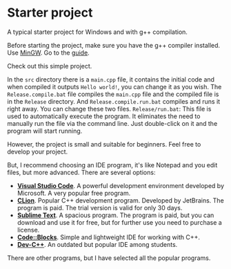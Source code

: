 # Starter project

A typical starter project for Windows and with g++ compilation.

Before starting the project, make sure you have the g++ compiler installed. Use [MinGW](https://sourceforge.net/projects/mingw/). Go to the [guide](https://www.geeksforgeeks.org/installing-mingw-tools-for-c-c-and-changing-environment-variable/).

Check out this simple project.

In the `src` directory there is a `main.cpp` file, it contains the initial code and when compiled it outputs `Hello world!`, you can change it as you wish. The `Release.compile.bat` file compiles the `main.cpp` file and the compiled file is in the `Release` directory. And `Release.compile.run.bat` compiles and runs it right away. You can change these two files.
`Release/run.bat`: This file is used to automatically execute the program. It eliminates the need to manually run the file via the command line. Just double-click on it and the program will start running.

However, the project is small and suitable for beginners. Feel free to develop your project.

But, I recommend choosing an IDE program, it's like Notepad and you edit files, but more advanced. There are several options:
* <b>[Visual Studio Code](https://code.visualstudio.com/)</b>. A powerful development environment developed by Microsoft. A very popular free program.
* <b>[CLion](https://www.jetbrains.com/clion/)</b>. Popular C++ development program. Developed by JetBrains. The program is paid. The trial version is valid for only 30 days.
* <b>[Sublime Text](https://www.sublimetext.com/)</b>. A spacious program. The program is paid, but you can download and use it for free, but for further use you need to purchase a license.
* <b>[Code::Blocks](https://www.codeblocks.org/)</b>. Simple and lightweight IDE for working with C++.
* <b>[Dev-C++](https://dev-cpp.com/)</b>. An outdated but popular IDE among students.

There are other programs, but I have selected all the popular programs.
